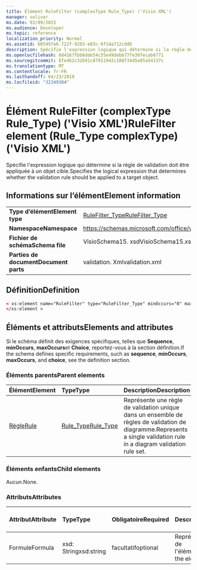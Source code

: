 ```yaml
---
title: Élément RuleFilter (complexType Rule_Type) ('Visio XML')
manager: soliver
ms.date: 03/09/2015
ms.audience: Developer
ms.topic: reference
localization_priority: Normal
ms.assetid: b05497e6-722f-9203-e03c-0f14a712cddb
description: Spécifie l'expression logique qui détermine si la règle de validation doit être appliquée à un objet cible.
ms.openlocfilehash: 8d4167fbb8dde54c55e49debb77fe307ecab6771
ms.sourcegitcommit: 8fe462c32b91c87911942c188f3445e85a54137c
ms.translationtype: MT
ms.contentlocale: fr-FR
ms.lasthandoff: 04/23/2019
ms.locfileid: "32349384"
---
```

# <a name="rulefilter-element-ruletype-complextype-visio-xml"></a><span data-ttu-id="2b7fc-103">Élément RuleFilter (complexType Rule_Type) ('Visio XML')</span><span class="sxs-lookup"><span data-stu-id="2b7fc-103">RuleFilter element (Rule_Type complexType) ('Visio XML')</span></span>

<span data-ttu-id="2b7fc-104">Spécifie l'expression logique qui détermine si la règle de validation doit être appliquée à un objet cible.</span><span class="sxs-lookup"><span data-stu-id="2b7fc-104">Specifies the logical expression that determines whether the validation rule should be applied to a target object.</span></span>
  
## <a name="element-information"></a><span data-ttu-id="2b7fc-105">Informations sur l’élément</span><span class="sxs-lookup"><span data-stu-id="2b7fc-105">Element information</span></span>

|||
|:-----|:-----|
|<span data-ttu-id="2b7fc-106">**Type d’élément**</span><span class="sxs-lookup"><span data-stu-id="2b7fc-106">**Element type**</span></span> <br/> |[<span data-ttu-id="2b7fc-107">RuleFilter_Type</span><span class="sxs-lookup"><span data-stu-id="2b7fc-107">RuleFilter_Type</span></span>](rulefilter_type-complextypevisio-xml.md) <br/> |
|<span data-ttu-id="2b7fc-108">**Namespace**</span><span class="sxs-lookup"><span data-stu-id="2b7fc-108">**Namespace**</span></span> <br/> |https://schemas.microsoft.com/office/visio/2012/main  <br/> |
|<span data-ttu-id="2b7fc-109">**Fichier de schéma**</span><span class="sxs-lookup"><span data-stu-id="2b7fc-109">**Schema file**</span></span> <br/> |<span data-ttu-id="2b7fc-110">VisioSchema15. xsd</span><span class="sxs-lookup"><span data-stu-id="2b7fc-110">VisioSchema15.xsd</span></span>  <br/> |
|<span data-ttu-id="2b7fc-111">**Parties de document**</span><span class="sxs-lookup"><span data-stu-id="2b7fc-111">**Document parts**</span></span> <br/> |<span data-ttu-id="2b7fc-112">validation. Xml</span><span class="sxs-lookup"><span data-stu-id="2b7fc-112">validation.xml</span></span>  <br/> |
   
## <a name="definition"></a><span data-ttu-id="2b7fc-113">Définition</span><span class="sxs-lookup"><span data-stu-id="2b7fc-113">Definition</span></span>

```XML
< xs:element name="RuleFilter" type="RuleFilter_Type" minOccurs="0" maxOccurs="1" >
</xs:element >
```

## <a name="elements-and-attributes"></a><span data-ttu-id="2b7fc-114">Éléments et attributs</span><span class="sxs-lookup"><span data-stu-id="2b7fc-114">Elements and attributes</span></span>

<span data-ttu-id="2b7fc-115">Si le schéma définit des exigences spécifiques, telles que **Sequence**, **minOccurs**, **maxOccurs**et **Choice**, reportez-vous à la section définition.</span><span class="sxs-lookup"><span data-stu-id="2b7fc-115">If the schema defines specific requirements, such as **sequence**, **minOccurs**, **maxOccurs**, and **choice**, see the definition section.</span></span> 
  
### <a name="parent-elements"></a><span data-ttu-id="2b7fc-116">Éléments parents</span><span class="sxs-lookup"><span data-stu-id="2b7fc-116">Parent elements</span></span>

|<span data-ttu-id="2b7fc-117">**Élément**</span><span class="sxs-lookup"><span data-stu-id="2b7fc-117">**Element**</span></span>|<span data-ttu-id="2b7fc-118">**Type**</span><span class="sxs-lookup"><span data-stu-id="2b7fc-118">**Type**</span></span>|<span data-ttu-id="2b7fc-119">**Description**</span><span class="sxs-lookup"><span data-stu-id="2b7fc-119">**Description**</span></span>|
|:-----|:-----|:-----|
|[<span data-ttu-id="2b7fc-120">Règle</span><span class="sxs-lookup"><span data-stu-id="2b7fc-120">Rule</span></span>](rule-element-ruleset_type-complextypevisio-xml.md) <br/> |[<span data-ttu-id="2b7fc-121">Rule_Type</span><span class="sxs-lookup"><span data-stu-id="2b7fc-121">Rule_Type</span></span>](rule_type-complextypevisio-xml.md) <br/> |<span data-ttu-id="2b7fc-122">Représente une règle de validation unique dans un ensemble de règles de validation de diagramme.</span><span class="sxs-lookup"><span data-stu-id="2b7fc-122">Represents a single validation rule in a diagram validation rule set.</span></span>  <br/> |
   
### <a name="child-elements"></a><span data-ttu-id="2b7fc-123">Éléments enfants</span><span class="sxs-lookup"><span data-stu-id="2b7fc-123">Child elements</span></span>

<span data-ttu-id="2b7fc-124">Aucun.</span><span class="sxs-lookup"><span data-stu-id="2b7fc-124">None.</span></span>
  
### <a name="attributes"></a><span data-ttu-id="2b7fc-125">Attributs</span><span class="sxs-lookup"><span data-stu-id="2b7fc-125">Attributes</span></span>

|<span data-ttu-id="2b7fc-126">**Attribut**</span><span class="sxs-lookup"><span data-stu-id="2b7fc-126">**Attribute**</span></span>|<span data-ttu-id="2b7fc-127">**Type**</span><span class="sxs-lookup"><span data-stu-id="2b7fc-127">**Type**</span></span>|<span data-ttu-id="2b7fc-128">**Obligatoire**</span><span class="sxs-lookup"><span data-stu-id="2b7fc-128">**Required**</span></span>|<span data-ttu-id="2b7fc-129">**Description**</span><span class="sxs-lookup"><span data-stu-id="2b7fc-129">**Description**</span></span>|<span data-ttu-id="2b7fc-130">**Valeurs possibles**</span><span class="sxs-lookup"><span data-stu-id="2b7fc-130">**Possible values**</span></span>|
|:-----|:-----|:-----|:-----|:-----|
|<span data-ttu-id="2b7fc-131">Formule</span><span class="sxs-lookup"><span data-stu-id="2b7fc-131">Formula</span></span>  <br/> |<span data-ttu-id="2b7fc-132">xsd: String</span><span class="sxs-lookup"><span data-stu-id="2b7fc-132">xsd:string</span></span>  <br/> |<span data-ttu-id="2b7fc-133">facultatif</span><span class="sxs-lookup"><span data-stu-id="2b7fc-133">optional</span></span>  <br/> |<span data-ttu-id="2b7fc-134">Représente la formule de l'élément.</span><span class="sxs-lookup"><span data-stu-id="2b7fc-134">Represents the element's formula.</span></span>  <br/> |<span data-ttu-id="2b7fc-135">Valeurs de la chaîne XSD: String.</span><span class="sxs-lookup"><span data-stu-id="2b7fc-135">Values of the xsd:string.</span></span>  <br/> |
   

